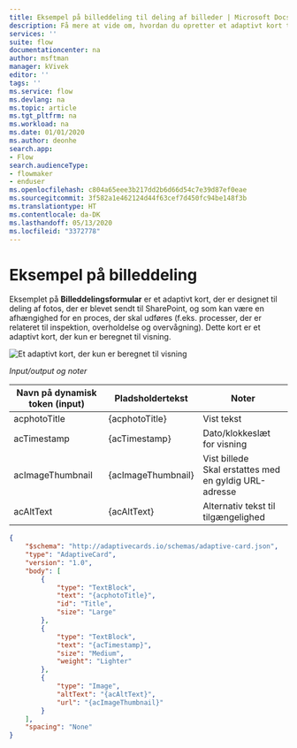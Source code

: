 ```yaml
---
title: Eksempel på billeddeling til deling af billeder | Microsoft Docs
description: Få mere at vide om, hvordan du opretter et adaptivt kort til deling af billeder.
services: ''
suite: flow
documentationcenter: na
author: msftman
manager: kVivek
editor: ''
tags: ''
ms.service: flow
ms.devlang: na
ms.topic: article
ms.tgt_pltfrm: na
ms.workload: na
ms.date: 01/01/2020
ms.author: deonhe
search.app:
- Flow
search.audienceType:
- flowmaker
- enduser
ms.openlocfilehash: c804a65eee3b217dd2b6d66d54c7e39d87ef0eae
ms.sourcegitcommit: 3f582a1e462124d44f63cef7d450fc94be148f3b
ms.translationtype: HT
ms.contentlocale: da-DK
ms.lasthandoff: 05/13/2020
ms.locfileid: "3372778"
---
```

# <a name="image-share-sample"></a>Eksempel på billeddeling 

Eksemplet på **Billeddelingsformular** er et adaptivt kort, der er designet til deling af fotos, der er blevet sendt til SharePoint, og som kan være en afhængighed for en proces, der skal udføres (f.eks. processer, der er relateret til inspektion, overholdelse og overvågning). Dette kort er et adaptivt kort, der kun er beregnet til visning.

![Et adaptivt kort, der kun er beregnet til visning](media/adaptive-cards/image-share.png)

*Input/output og noter*

| Navn på dynamisk token (input) | Pladsholdertekst   | Noter                                              |
|-----------------------------|--------------------|-----------------------------------------------------|
| acphotoTitle                | {acphotoTitle}     | Vist tekst                                        |
| acTimestamp                 | {acTimestamp}      | Dato/klokkeslæt for visning                                   |
| acImageThumbnail            | {acImageThumbnail} | Vist billede <br>Skal erstattes med en gyldig URL-adresse|
| acAltText                   | {acAltText}        | Alternativ tekst til tilgængelighed                      |

``` json
{
    "$schema": "http://adaptivecards.io/schemas/adaptive-card.json",
    "type": "AdaptiveCard",
    "version": "1.0",
    "body": [
        {
            "type": "TextBlock",
            "text": "{acphotoTitle}",
            "id": "Title",
            "size": "Large"
        },
        {
            "type": "TextBlock",
            "text": "{acTimestamp}",
            "size": "Medium",
            "weight": "Lighter"
        },
        {
            "type": "Image",
            "altText": "{acAltText}",
            "url": "{acImageThumbnail}"
        }
    ],
    "spacing": "None"
}
```


